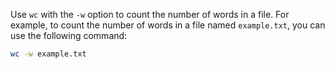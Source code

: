 Use `wc` with the `-w` option to count the number of words in a file. For example, to count the number of words in a file named `example.txt`, you can use the following command:

```bash
wc -w example.txt
```
